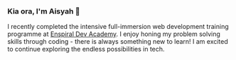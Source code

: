 ### Kia ora, I'm Aisyah 👋

I recently completed the intensive full-immersion web development training programme at [Enspiral Dev Academy](https://devacademy.co.nz/). I enjoy honing my problem solving skills through coding - there is always something new to learn! I am excited to continue exploring the endless possibilities in tech.

<!--
**aisyah-t/aisyah-t** is a ✨ _special_ ✨ repository because its `README.md` (this file) appears on your GitHub profile.

Here are some ideas to get you started:

- 🔭 I’m currently working on ...
- 🌱 I’m currently learning ...
- 👯 I’m looking to collaborate on ...
- 🤔 I’m looking for help with ...
- 💬 Ask me about ...
- 📫 How to reach me: ...
- 😄 Pronouns: ...
- ⚡ Fun fact: ...
-->

